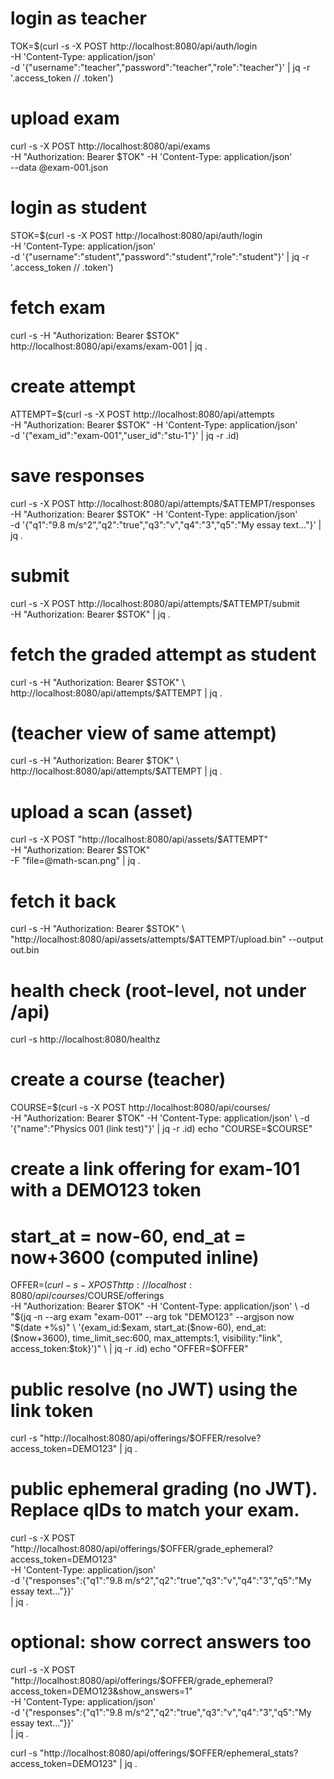 # login as teacher
TOK=$(curl -s -X POST http://localhost:8080/api/auth/login \
  -H 'Content-Type: application/json' \
  -d '{"username":"teacher","password":"teacher","role":"teacher"}' | jq -r '.access_token // .token')

# upload exam
curl -s -X POST http://localhost:8080/api/exams \
  -H "Authorization: Bearer $TOK" -H 'Content-Type: application/json' \
  --data @exam-001.json

# login as student
STOK=$(curl -s -X POST http://localhost:8080/api/auth/login \
  -H 'Content-Type: application/json' \
  -d '{"username":"student","password":"student","role":"student"}' | jq -r '.access_token // .token')

# fetch exam
curl -s -H "Authorization: Bearer $STOK" \
  http://localhost:8080/api/exams/exam-001 | jq .

# create attempt
ATTEMPT=$(curl -s -X POST http://localhost:8080/api/attempts \
  -H "Authorization: Bearer $STOK" -H 'Content-Type: application/json' \
  -d '{"exam_id":"exam-001","user_id":"stu-1"}' | jq -r .id)

# save responses
curl -s -X POST http://localhost:8080/api/attempts/$ATTEMPT/responses \
  -H "Authorization: Bearer $STOK" -H 'Content-Type: application/json' \
  -d '{"q1":"9.8 m/s^2","q2":"true","q3":"v","q4":"3","q5":"My essay text..."}' | jq .

# submit
curl -s -X POST http://localhost:8080/api/attempts/$ATTEMPT/submit \
  -H "Authorization: Bearer $STOK" | jq .

# fetch the graded attempt as student
curl -s -H "Authorization: Bearer $STOK" \
  http://localhost:8080/api/attempts/$ATTEMPT | jq .

# (teacher view of same attempt)
curl -s -H "Authorization: Bearer $TOK" \
  http://localhost:8080/api/attempts/$ATTEMPT | jq .

# upload a scan (asset)
curl -s -X POST "http://localhost:8080/api/assets/$ATTEMPT" \
  -H "Authorization: Bearer $STOK" \
  -F "file=@math-scan.png" | jq .

# fetch it back
curl -s -H "Authorization: Bearer $STOK" \
  "http://localhost:8080/api/assets/attempts/$ATTEMPT/upload.bin" --output out.bin

# health check (root-level, not under /api)
curl -s http://localhost:8080/healthz


# create a course (teacher)
COURSE=$(curl -s -X POST http://localhost:8080/api/courses/ \
  -H "Authorization: Bearer $TOK" -H 'Content-Type: application/json' \
  -d '{"name":"Physics 001 (link test)"}' | jq -r .id)
echo "COURSE=$COURSE"

# create a link offering for exam-101 with a DEMO123 token
# start_at = now-60, end_at = now+3600 (computed inline)
OFFER=$(curl -s -X POST http://localhost:8080/api/courses/$COURSE/offerings \
  -H "Authorization: Bearer $TOK" -H 'Content-Type: application/json' \
  -d "$(jq -n --arg exam "exam-001" --arg tok "DEMO123" --argjson now "$(date +%s)" \
        '{exam_id:$exam, start_at:($now-60), end_at:($now+3600),
          time_limit_sec:600, max_attempts:1, visibility:"link", access_token:$tok}')" \
  | jq -r .id)
echo "OFFER=$OFFER"

# public resolve (no JWT) using the link token
curl -s "http://localhost:8080/api/offerings/$OFFER/resolve?access_token=DEMO123" | jq .

# public ephemeral grading (no JWT). Replace qIDs to match your exam.
curl -s -X POST "http://localhost:8080/api/offerings/$OFFER/grade_ephemeral?access_token=DEMO123" \
  -H 'Content-Type: application/json' \
  -d '{"responses":{"q1":"9.8 m/s^2","q2":"true","q3":"v","q4":"3","q5":"My essay text..."}}' \
  | jq .

# optional: show correct answers too
curl -s -X POST "http://localhost:8080/api/offerings/$OFFER/grade_ephemeral?access_token=DEMO123&show_answers=1" \
  -H 'Content-Type: application/json' \
  -d '{"responses":{"q1":"9.8 m/s^2","q2":"true","q3":"v","q4":"3","q5":"My essay text..."}}' \
  | jq .

  curl -s "http://localhost:8080/api/offerings/$OFFER/ephemeral_stats?access_token=DEMO123" | jq .